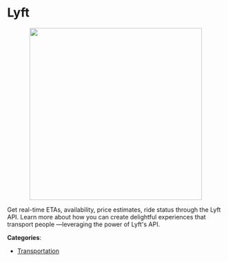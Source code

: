 # Lyft
<p align="center">
    <img width="400" src="https://raw.githubusercontent.com/apis-list/apis-list/apis/lyft/logo_256x256.png" />
</p>

Get real-time ETAs, availability, price estimates, ride status through the Lyft API. Learn more about how you can create delightful experiences that transport people —leveraging the power of Lyft's API.



**Categories**:
- [Transportation](https://github.com/apis-list/apis-list#transportation)




